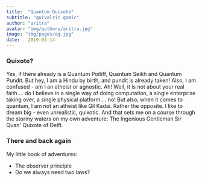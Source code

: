 ```yaml
---
title:  "Quantum Quixote"
subtitle: "quivalric qomic"
author: "aritra"
avatar: "img/authors/aritra.jpg"
image: "img/pages/qq.jpg"
date:   2019-03-14
---
```


### Quixote?

Yes, if there already is a Quantum Poitiff, Quantum Seikh and Quantum Pundit. But hey, I am a Hindu by birth, and pundit is already taken! Also, I am confused - am I an atheist or agnostic. Ah! Well, it is not about your real faith.... do I believe in a single way of doing computation, a single enterprise taking over, a single physical platform.... no! But also, when it comes to quantum, I am not an atheist like Gil Kadai. Rather the opposite. I like to dream big - even unrealistic, quixotic. And that sets me on a course through the stormy waters on my own adventure: The Ingenious Gentleman Sir Quan' Quixote of Delft.

### There and back again

My little book of adventures:
* The observer principle
* Do we always need two laws?